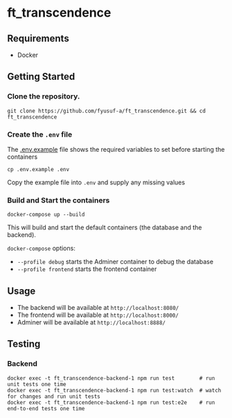 # ft_transcendence

## Requirements
- Docker

## Getting Started
### Clone the repository.
```
git clone https://github.com/fyusuf-a/ft_transcendence.git && cd ft_transcendence
```

### Create the `.env` file
The [.env.example](https://github.com/fyusuf-a/ft_transcendence/blob/master/.env.example) file shows the required variables to set before starting the containers
```
cp .env.example .env
```
Copy the example file into `.env` and supply any missing values

### Build and Start the containers
```
docker-compose up --build
```
This will build and start the default containers (the database and the backend).

`docker-compose` options:
- `--profile debug` starts the Adminer container to debug the database
- `--profile frontend` starts the frontend container

## Usage
- The backend will be available at `http://localhost:8080/`
- The frontend will be available at `http://localhost:8000/`
- Adminer will be available at `http://localhost:8888/`

## Testing
### Backend
```
docker exec -t ft_transcendence-backend-1 npm run test        # run unit tests one time
docker exec -t ft_transcendence-backend-1 npm run test:watch  # watch for changes and run unit tests
docker exec -t ft_transcendence-backend-1 npm run test:e2e    # run end-to-end tests one time
```
